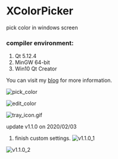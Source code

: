 # XColorPicker
pick color in windows screen

### compiler environment:
1. Qt 5.12.4
2. MinGW 64-bit
3. Win10 Qt Creator

You can visit my [blog](https://blog.csdn.net/shawzg/article/details/104041896) for more information. 

![pick_color](https://github.com/ShawZG/XColorPicker/tree/master/images/pick_color.gif)

![edit_color](https://github.com/ShawZG/XColorPicker/tree/master/images/edit_color.gif)

![tray_icon.gif](https://github.com/ShawZG/XColorPicker/tree/master/images/tray_icon.gif)

update v1.1.0 on 2020/02/03
1. finish custom settings.
![v1.1.0_1](https://github.com/ShawZG/XColorPicker/tree/master/images/v1.1.0_1.jpg)

![v1.1.0_2](https://github.com/ShawZG/XColorPicker/tree/master/images/v1.1.0_2.jpg)

